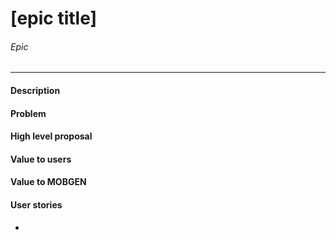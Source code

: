 # [epic title]
###### Epic
---
#### Description


#### Problem


#### High level proposal


#### Value to users


#### Value to MOBGEN


#### User stories
-
